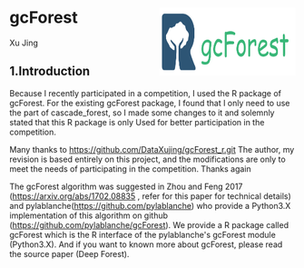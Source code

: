  # gcForest  <a href="https://github.com/DataXujing/gcForest_r/"><img src="vignettes/logo.png" align="right" alt="logo" height="120" width="240" /></a>

Xu Jing

## 1.Introduction

Because I recently participated in a competition, I used the R package of gcForest. For the existing gcForest package, I found that I only need to use the part of cascade_forest, so I made some changes to it and solemnly stated that this R package is only Used for better participation in the competition.

Many thanks to https://github.com/DataXujing/gcForest_r.git
The author, my revision is based entirely on this project, and the modifications are only to meet the needs of participating in the competition. Thanks again

The gcForest algorithm was suggested in Zhou and Feng 2017 (<https://arxiv.org/abs/1702.08835> , refer for this paper for technical details) and pylablanche(<https://github.com/pylablanche>) who provide a Python3.X implementation of this algorithm on github (<https://github.com/pylablanche/gcForest>). We provide a R package called gcForest which is the R interface of the  pylablanche's gcForest module (Python3.X). And if you want to known more about gcForest, please read the source paper (Deep Forest).


